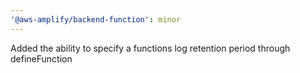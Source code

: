 ```yaml
---
'@aws-amplify/backend-function': minor
---
```


Added the ability to specify a functions log retention period through defineFunction
